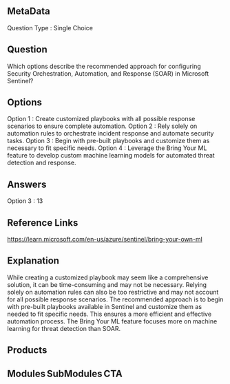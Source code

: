 ## MetaData
Question Type : Single Choice

## Question
Which options describe the recommended approach for configuring Security Orchestration, Automation, and Response (SOAR) in Microsoft Sentinel? 

## Options
Option 1 : Create customized playbooks with all possible response scenarios to ensure complete automation.
Option 2 : Rely solely on automation rules to orchestrate incident response and automate security tasks. 
Option 3 : Begin with pre-built playbooks and customize them as necessary to fit specific needs.
Option 4 : Leverage the Bring Your ML feature to develop custom machine learning models for automated threat detection and response.

## Answers
Option 3 : 13

## Reference Links
https://learn.microsoft.com/en-us/azure/sentinel/bring-your-own-ml 
 
## Explanation
While creating a customized playbook may seem like a comprehensive solution, it can be time-consuming and may not be necessary. Relying solely on automation rules can also be too restrictive and may not account for all possible response scenarios. The recommended approach is to begin with pre-built playbooks available in Sentinel and customize them as needed to fit specific needs. This ensures a more efficient and effective automation process. The Bring Your ML feature focuses more on machine learning for threat detection than SOAR.

## Products 


## Modules SubModules CTA 